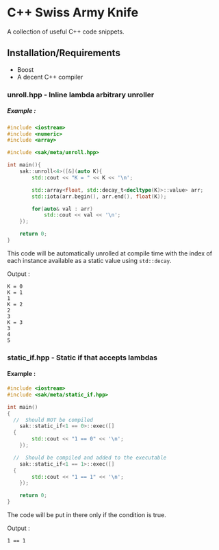 # C++ Swiss Army Knife

A collection of useful C++ code snippets.

## Installation/Requirements

-	Boost
-	A decent C++ compiler

### unroll.hpp - Inline lambda arbitrary unroller

##### Example :

```C++
#include <iostream>
#include <numeric>
#include <array>

#include <sak/meta/unroll.hpp>

int main(){
	sak::unroll<4>([&](auto K){
		std::cout << "K = " << K << '\n';

		std::array<float, std::decay_t<decltype(K)>::value> arr;
		std::iota(arr.begin(), arr.end(), float(K));

		for(auto& val : arr)
			std::cout << val << '\n';
	});

	return 0;
}
```

This code will be automatically unrolled at compile time with the index of each instance available as a static value using `std::decay`.

Output :

```
K = 0
K = 1
1
K = 2
2
3
K = 3
3
4
5
```

### static_if.hpp - Static if that accepts lambdas

#### Example :

```C++
#include <iostream>
#include <sak/meta/static_if.hpp>

int main()
{
  //  Should NOT be compiled
	sak::static_if<1 == 0>::exec([]
  {
		std::cout << "1 == 0" << '\n';
	});

  //  Should be compiled and added to the executable
	sak::static_if<1 == 1>::exec([]
  {
		std::cout << "1 == 1" << '\n';
	});

	return 0;
}
```

The code will be put in there only if the condition is true.

Output :

```
1 == 1
```